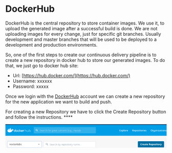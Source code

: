 # DockerHub

DockerHub is the central repository to store container images. We use it, to upload the generated image after a successful build is done. We are not uploading images for every change, just for specific git branches. Usually development and master branches that will be used to be deployed to a development and production environments.

So, one of the first steps to create our continuous delivery pipeline is to create a new repository in docker hub to store our generated images. To do that, we just go to docker hub site:

* Url: [https://hub.docker.com/](https://hub.docker.com/) 
* Username: xxxxxx
* Password: xxxxx

Once we login with the [DockerHub](https://hub.docker.com/) account we can create a new repository for the new application we want to build and push.

For creating a new Repository we have to click the Create Repository button and follow the instructions. ****

![](../.gitbook/assets/image%20%283%29.png)

